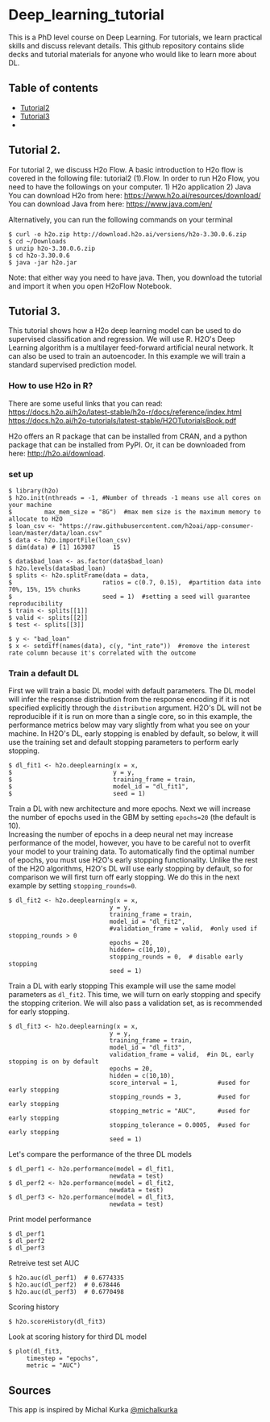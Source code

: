 # Deep_learning_tutorial
This is a PhD level course on Deep Learning. For tutorials, we learn practical skills and discuss relevant details. This github repository contains slide decks and tutorial materials for anyone who would like to learn more about DL.

## Table of contents
* [Tutorial2](#Tutorial2)
* [Tutorial3](#Tutorial3)
* 

## Tutorial 2.
For tutorial 2, we discuss H2o Flow. A basic introduction to H2o flow is covered in the following file: tutorial2 (1).Flow.
In order to run H2o Flow, you need to have the followings on your computer. 1) H2o application 2) Java
You can download H2o from here: https://www.h2o.ai/resources/download/
You can download Java from here: https://www.java.com/en/

Alternatively, you can run the following commands on your terminal
```
$ curl -o h2o.zip http://download.h2o.ai/versions/h2o-3.30.0.6.zip
$ cd ~/Downloads
$ unzip h2o-3.30.0.6.zip
$ cd h2o-3.30.0.6
$ java -jar h2o.jar
```

Note: that either way you need to have java. 
Then, you download the tutorial and import it when you open H2oFlow Notebook. 

## Tutorial 3. 
This tutorial shows how a H2o deep learning model can be used to do supervised classification and regression. We will use R.  H2O's Deep Learning algorithm is a multilayer feed-forward artificial neural network. It can also be used to train an autoencoder. In this example we will train a standard supervised prediction model.

### How to use H2o in R?
There are some useful links that you can read: 
https://docs.h2o.ai/h2o/latest-stable/h2o-r/docs/reference/index.html
https://docs.h2o.ai/h2o-tutorials/latest-stable/H2OTutorialsBook.pdf

H2o offers an R package that can be installed from CRAN, and a python package that can be installed from PyPI. Or, it can be downloaded from here: http://h2o.ai/download.

### set up
```
$ library(h2o)
$ h2o.init(nthreads = -1, #Number of threads -1 means use all cores on your machine
$         max_mem_size = "8G")  #max mem size is the maximum memory to allocate to H2O
$ loan_csv <- "https://raw.githubusercontent.com/h2oai/app-consumer-loan/master/data/loan.csv"
$ data <- h2o.importFile(loan_csv)
$ dim(data) # [1] 163987     15

$ data$bad_loan <- as.factor(data$bad_loan)
$ h2o.levels(data$bad_loan)
$ splits <- h2o.splitFrame(data = data, 
$                         ratios = c(0.7, 0.15),  #partition data into 70%, 15%, 15% chunks
$                         seed = 1)  #setting a seed will guarantee reproducibility
$ train <- splits[[1]]
$ valid <- splits[[2]]
$ test <- splits[[3]]

$ y <- "bad_loan"
$ x <- setdiff(names(data), c(y, "int_rate"))  #remove the interest rate column because it's correlated with the outcome
```


 ### Train a default DL
 First we will train a basic DL model with default parameters. The DL model will infer the response 
 distribution from the response encoding if it is not specified explicitly through the `distribution` 
 argument.  H2O's DL will not be reproducible if it is run on more than a single core, so in this example,  the performance metrics below may vary slightly from what you see on your machine.
 In H2O's DL, early stopping is enabled by default, so below, it will use the training set and 
 default stopping parameters to perform early stopping.

```
$ dl_fit1 <- h2o.deeplearning(x = x,
$                            y = y,
$                            training_frame = train,
$                            model_id = "dl_fit1",
$                            seed = 1)
```

 Train a DL with new architecture and more epochs.
 Next we will increase the number of epochs used in the GBM by setting `epochs=20` (the default is 10).  
 Increasing the number of epochs in a deep neural net may increase performance of the model, however, 
 you have to be careful not to overfit your model to your training data.  To automatically find the optimal number of epochs, 
 you must use H2O's early stopping functionality.  Unlike the rest of the H2O algorithms, H2O's DL will 
 use early stopping by default, so for comparison we will first turn off early stopping.  We do this in the next example 
 by setting `stopping_rounds=0`.

```
$ dl_fit2 <- h2o.deeplearning(x = x,
                            y = y,
                            training_frame = train,
                            model_id = "dl_fit2",
                            #validation_frame = valid,  #only used if stopping_rounds > 0
                            epochs = 20,
                            hidden= c(10,10),
                            stopping_rounds = 0,  # disable early stopping
                            seed = 1)
```

 Train a DL with early stopping
 This example will use the same model parameters as `dl_fit2`. This time, we will turn on 
 early stopping and specify the stopping criterion.  We will also pass a validation set, as is
 recommended for early stopping.

```
$ dl_fit3 <- h2o.deeplearning(x = x,
                            y = y,
                            training_frame = train,
                            model_id = "dl_fit3",
                            validation_frame = valid,  #in DL, early stopping is on by default
                            epochs = 20,
                            hidden = c(10,10),
                            score_interval = 1,           #used for early stopping
                            stopping_rounds = 3,          #used for early stopping
                            stopping_metric = "AUC",      #used for early stopping
                            stopping_tolerance = 0.0005,  #used for early stopping
                            seed = 1)
```

Let's compare the performance of the three DL models

```
$ dl_perf1 <- h2o.performance(model = dl_fit1,
                            newdata = test)
$ dl_perf2 <- h2o.performance(model = dl_fit2,
                            newdata = test)
$ dl_perf3 <- h2o.performance(model = dl_fit3,
                            newdata = test)
```

Print model performance
```
$ dl_perf1
$ dl_perf2
$ dl_perf3
```
Retreive test set AUC

```
$ h2o.auc(dl_perf1)  # 0.6774335
$ h2o.auc(dl_perf2)  # 0.678446
$ h2o.auc(dl_perf3)  # 0.6770498
```
Scoring history
```
$ h2o.scoreHistory(dl_fit3)
```
Look at scoring history for third DL model
```
$ plot(dl_fit3, 
     timestep = "epochs", 
     metric = "AUC")
```

## Sources
This app is inspired by Michal Kurka [@michalkurka](https://github.com/h2oai/h2o-tutorials/blob/master/h2o-open-tour-2016/chicago/intro-to-h2o.R)

